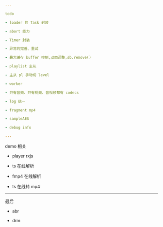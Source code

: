 ```yaml
---

todo

- loader 的 Task 封装

- abort 能力

- Timer 封装

- 异常的完善、重试

- 最大缓存 buffer 控制,动态调整,sb.remove()

- playlist 主从

- 主从 pl 手动切 level

- worker

- 只有音频、只有视频、音视频都有 codecs

- log 统一

- fragment mp4

- sampleAES

- debug info

---
```


demo 相关

- player rxjs

- ts 在线解析

- fmp4 在线解析

- ts 在线转 mp4

---

最后

- abr

- drm

